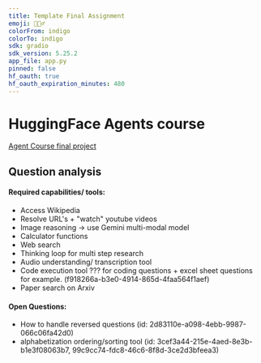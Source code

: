 ```yaml
---
title: Template Final Assignment
emoji: 🕵🏻‍♂️
colorFrom: indigo
colorTo: indigo
sdk: gradio
sdk_version: 5.25.2
app_file: app.py
pinned: false
hf_oauth: true
hf_oauth_expiration_minutes: 480
---
```


# HuggingFace Agents course
[Agent Course final project](https://huggingface.co/learn/agents-course/en/unit4/hands-on)

## Question analysis

#### Required capabilities/ tools:
- Access Wikipedia
- Resolve URL's + "watch" youtube videos
- Image reasoning -> use Gemini multi-modal model
- Calculator functions
- Web search
- Thinking loop for multi step research
- Audio understanding/ transcription tool
- Code execution tool ??? for coding questions + excel sheet questions for example. (f918266a-b3e0-4914-865d-4faa564f1aef)
- Paper search on Arxiv

#### Open Questions:
- How to handle reversed questions (id: 2d83110e-a098-4ebb-9987-066c06fa42d0)
- alphabetization ordering/sorting tool (id: 3cef3a44-215e-4aed-8e3b-b1e3f08063b7, 99c9cc74-fdc8-46c6-8f8d-3ce2d3bfeea3)



